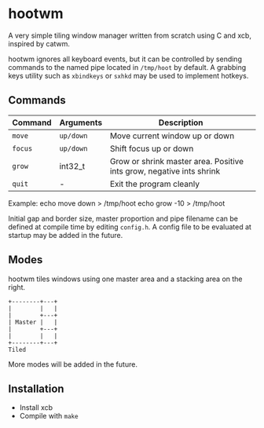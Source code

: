 hootwm
=====
A very simple tiling window manager written from scratch using C and xcb, inspired by catwm.

hootwm ignores all keyboard events, but it can be controlled by sending commands to the named pipe located in `/tmp/hoot` by default.
A grabbing keys utility such as `xbindkeys` or `sxhkd` may be used to implement hotkeys.

## Commands
| Command | Arguments | Description |
| ------- | --------- | ----------- |
| `move`  | `up/down` | Move current window up or down |
| `focus` | `up/down` | Shift focus up or down |
| `grow`  | int32_t   | Grow or shrink master area. Positive ints grow, negative ints shrink |
| `quit`  | -         | Exit the program cleanly |

Example:
    echo move down > /tmp/hoot
    echo grow -10 > /tmp/hoot

Initial gap and border size, master proportion and pipe filename can be defined at compile time by editing `config.h`.
A config file to be evaluated at startup may be added in the future.

## Modes
hootwm tiles windows using one master area and a stacking area on the right.

    +--------+---+
    |        |   |
    |        +---+
    | Master |   |
    |        +---+
    |        |   |
    +--------+---+
    Tiled

More modes will be added in the future.

## Installation
 * Install xcb
 * Compile with `make`
